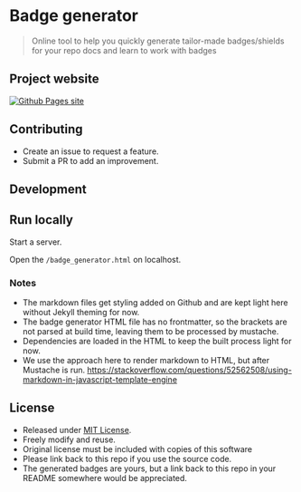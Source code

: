 # Badge generator
> Online tool to help you quickly generate tailor-made badges/shields for your repo docs and learn to work with badges


## Project website

[![Github Pages site](https://img.shields.io/badge/Github_Pages-Badge_Generator-green?style=for-the-badge)](https://michaelcurrin.github.io/badge-generator/)


## Contributing

- Create an issue to request a feature.
- Submit a PR to add an improvement.


## Development


## Run locally

Start a server.

Open the `/badge_generator.html` on localhost.


### Notes

- The markdown files get styling added on Github and are kept light here without Jekyll theming for now.
- The badge generator HTML file has no frontmatter, so the brackets are not parsed at build time, leaving them to be processed by mustache.
- Dependencies are loaded in the HTML to keep the built process light for now.
-  We use the approach here to render markdown to HTML, but after Mustache is run. https://stackoverflow.com/questions/52562508/using-markdown-in-javascript-template-engine

## License

- Released under [MIT License](/LICENSE).
- Freely modify and reuse.
- Original license must be included with copies of this software
- Please link back to this repo if you use the source code.
- The generated badges are yours, but a link back to this repo in your README somewhere would be appreciated.
